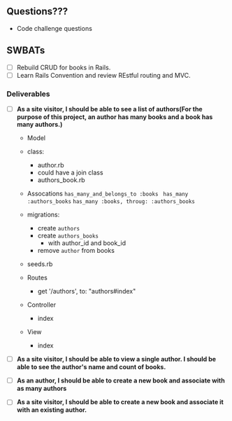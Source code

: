 ## Questions???
- Code challenge questions

## SWBATs
- [ ] Rebuild CRUD for books in Rails.
- [ ] Learn Rails Convention and review REstful routing and MVC.

### Deliverables

- [ ] **As a site visitor, I should be able to see a list of authors(For the purpose of this project, an author has many books and a book has many authors.)**
    - Model
    - class: 
        - author.rb
        - could have a join class
        - authors_book.rb

    - Assocations
        `has_many_and_belongs_to :books`
        ` has_many :authors_books`
        `has_many :books, throug: :authors_books`

    - migrations:
        - create `authors`
        - create `authors_books`
            - with author_id and book_id
        - remove `author` from books  
    - seeds.rb

    - Routes
        - get '/authors', to: "authors#index" 
    - Controller
        - index
    - View
        - index

- [ ] **As a site visitor, I should be able to view a single author.  I should be able to see the author's name and count of books.**

- [ ] **As an author, I should be able to create a new book and associate with as many authors**

- [ ] **As a site visitor, I should be able to create a new book and associate it with an existing author.**